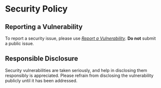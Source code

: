 
# Security Policy

## Reporting a Vulnerability

To report a security issue, please use [*Report a Vulnerability*](https://github.com/jhnc-oss/yocto-fetcher/security/advisories/new). **Do not** submit a public issue.

## Responsible Disclosure

Security vulnerabilities are taken seriously, and help in disclosing them responsibly is appreciated. Please refrain from disclosing the vulnerability publicly until it has been addressed.

